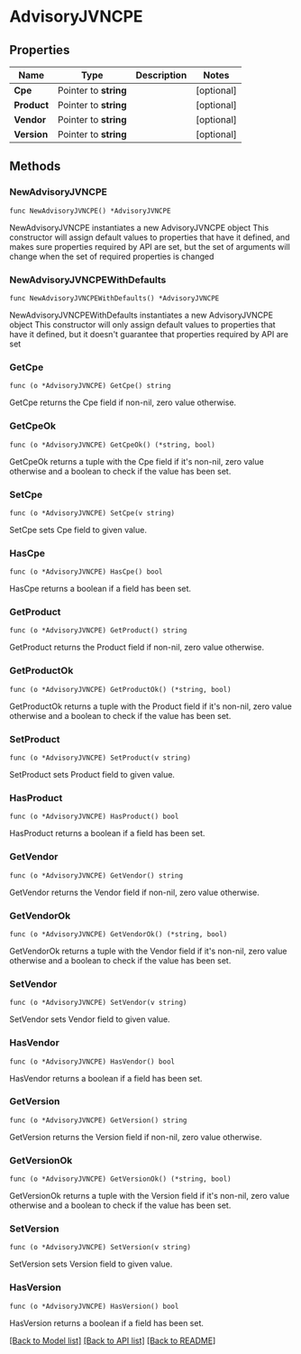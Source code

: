 # AdvisoryJVNCPE

## Properties

Name | Type | Description | Notes
------------ | ------------- | ------------- | -------------
**Cpe** | Pointer to **string** |  | [optional] 
**Product** | Pointer to **string** |  | [optional] 
**Vendor** | Pointer to **string** |  | [optional] 
**Version** | Pointer to **string** |  | [optional] 

## Methods

### NewAdvisoryJVNCPE

`func NewAdvisoryJVNCPE() *AdvisoryJVNCPE`

NewAdvisoryJVNCPE instantiates a new AdvisoryJVNCPE object
This constructor will assign default values to properties that have it defined,
and makes sure properties required by API are set, but the set of arguments
will change when the set of required properties is changed

### NewAdvisoryJVNCPEWithDefaults

`func NewAdvisoryJVNCPEWithDefaults() *AdvisoryJVNCPE`

NewAdvisoryJVNCPEWithDefaults instantiates a new AdvisoryJVNCPE object
This constructor will only assign default values to properties that have it defined,
but it doesn't guarantee that properties required by API are set

### GetCpe

`func (o *AdvisoryJVNCPE) GetCpe() string`

GetCpe returns the Cpe field if non-nil, zero value otherwise.

### GetCpeOk

`func (o *AdvisoryJVNCPE) GetCpeOk() (*string, bool)`

GetCpeOk returns a tuple with the Cpe field if it's non-nil, zero value otherwise
and a boolean to check if the value has been set.

### SetCpe

`func (o *AdvisoryJVNCPE) SetCpe(v string)`

SetCpe sets Cpe field to given value.

### HasCpe

`func (o *AdvisoryJVNCPE) HasCpe() bool`

HasCpe returns a boolean if a field has been set.

### GetProduct

`func (o *AdvisoryJVNCPE) GetProduct() string`

GetProduct returns the Product field if non-nil, zero value otherwise.

### GetProductOk

`func (o *AdvisoryJVNCPE) GetProductOk() (*string, bool)`

GetProductOk returns a tuple with the Product field if it's non-nil, zero value otherwise
and a boolean to check if the value has been set.

### SetProduct

`func (o *AdvisoryJVNCPE) SetProduct(v string)`

SetProduct sets Product field to given value.

### HasProduct

`func (o *AdvisoryJVNCPE) HasProduct() bool`

HasProduct returns a boolean if a field has been set.

### GetVendor

`func (o *AdvisoryJVNCPE) GetVendor() string`

GetVendor returns the Vendor field if non-nil, zero value otherwise.

### GetVendorOk

`func (o *AdvisoryJVNCPE) GetVendorOk() (*string, bool)`

GetVendorOk returns a tuple with the Vendor field if it's non-nil, zero value otherwise
and a boolean to check if the value has been set.

### SetVendor

`func (o *AdvisoryJVNCPE) SetVendor(v string)`

SetVendor sets Vendor field to given value.

### HasVendor

`func (o *AdvisoryJVNCPE) HasVendor() bool`

HasVendor returns a boolean if a field has been set.

### GetVersion

`func (o *AdvisoryJVNCPE) GetVersion() string`

GetVersion returns the Version field if non-nil, zero value otherwise.

### GetVersionOk

`func (o *AdvisoryJVNCPE) GetVersionOk() (*string, bool)`

GetVersionOk returns a tuple with the Version field if it's non-nil, zero value otherwise
and a boolean to check if the value has been set.

### SetVersion

`func (o *AdvisoryJVNCPE) SetVersion(v string)`

SetVersion sets Version field to given value.

### HasVersion

`func (o *AdvisoryJVNCPE) HasVersion() bool`

HasVersion returns a boolean if a field has been set.


[[Back to Model list]](../README.md#documentation-for-models) [[Back to API list]](../README.md#documentation-for-api-endpoints) [[Back to README]](../README.md)


